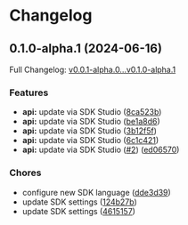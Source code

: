 # Changelog

## 0.1.0-alpha.1 (2024-06-16)

Full Changelog: [v0.0.1-alpha.0...v0.1.0-alpha.1](https://github.com/Lifebloom-AI/lifebloom-python/compare/v0.0.1-alpha.0...v0.1.0-alpha.1)

### Features

* **api:** update via SDK Studio ([8ca523b](https://github.com/Lifebloom-AI/lifebloom-python/commit/8ca523bdc76827fe1790cb97be7bc1e6d67e4073))
* **api:** update via SDK Studio ([be1a8d6](https://github.com/Lifebloom-AI/lifebloom-python/commit/be1a8d68544008c5aad1ca3af3ac4c0d727f99d7))
* **api:** update via SDK Studio ([3b12f5f](https://github.com/Lifebloom-AI/lifebloom-python/commit/3b12f5f37ac0c7bac6ee845ba9aae8c521d311ed))
* **api:** update via SDK Studio ([6c1c421](https://github.com/Lifebloom-AI/lifebloom-python/commit/6c1c421cdfe253fe7d804c34c4b35802b001cc2c))
* **api:** update via SDK Studio ([#2](https://github.com/Lifebloom-AI/lifebloom-python/issues/2)) ([ed06570](https://github.com/Lifebloom-AI/lifebloom-python/commit/ed065709c57365be53552519961f5b8e6c1a9d07))


### Chores

* configure new SDK language ([dde3d39](https://github.com/Lifebloom-AI/lifebloom-python/commit/dde3d3955c182c36902a78529ae26842a32b1015))
* update SDK settings ([124b27b](https://github.com/Lifebloom-AI/lifebloom-python/commit/124b27b441fe13e246b68e22089d6c3e6fb8df35))
* update SDK settings ([4615157](https://github.com/Lifebloom-AI/lifebloom-python/commit/4615157afbf2ac16729d02c2aa6884bcd2ab121e))
